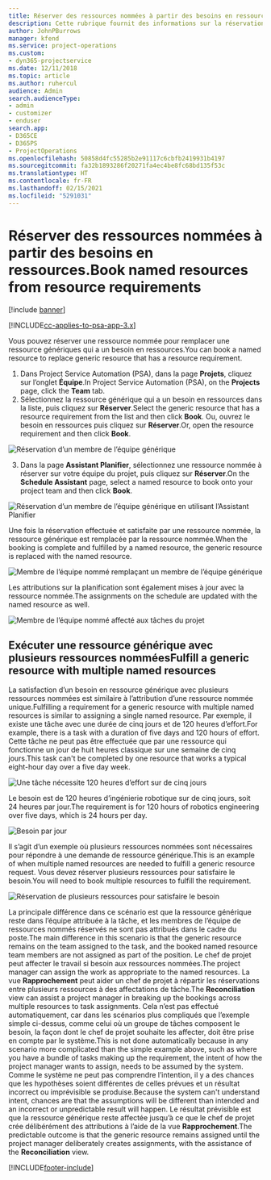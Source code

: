 ```yaml
---
title: Réserver des ressources nommées à partir des besoins en ressources.
description: Cette rubrique fournit des informations sur la réservation des ressources nommées pour un besoin en ressources générique.
author: JohnPBurrows
manager: kfend
ms.service: project-operations
ms.custom:
- dyn365-projectservice
ms.date: 12/11/2018
ms.topic: article
ms.author: ruhercul
audience: Admin
search.audienceType:
- admin
- customizer
- enduser
search.app:
- D365CE
- D365PS
- ProjectOperations
ms.openlocfilehash: 50858d4fc55285b2e91117c6cbfb2419931b4197
ms.sourcegitcommit: fa32b1893286f20271fa4ec4be8fc68bd135f53c
ms.translationtype: HT
ms.contentlocale: fr-FR
ms.lasthandoff: 02/15/2021
ms.locfileid: "5291031"
---
```

# <a name="book-named-resources-from-resource-requirements"></a><span data-ttu-id="7c124-103">Réserver des ressources nommées à partir des besoins en ressources.</span><span class="sxs-lookup"><span data-stu-id="7c124-103">Book named resources from resource requirements</span></span>

[!include [banner](../includes/psa-now-project-operations.md)]

[!INCLUDE[cc-applies-to-psa-app-3.x](../includes/cc-applies-to-psa-app-3x.md)]

<span data-ttu-id="7c124-104">Vous pouvez réserver une ressource nommée pour remplacer une ressource génériques qui a un besoin en ressources.</span><span class="sxs-lookup"><span data-stu-id="7c124-104">You can book a named resource to replace generic resource that has a resource requirement.</span></span>

1. <span data-ttu-id="7c124-105">Dans Project Service Automation (PSA), dans la page **Projets**, cliquez sur l’onglet **Équipe**.</span><span class="sxs-lookup"><span data-stu-id="7c124-105">In Project Service Automation (PSA), on the **Projects** page, click the **Team** tab.</span></span>
2. <span data-ttu-id="7c124-106">Sélectionnez la ressource générique qui a un besoin en ressources dans la liste, puis cliquez sur **Réserver**.</span><span class="sxs-lookup"><span data-stu-id="7c124-106">Select the generic resource that has a resource requirement from the list and then click **Book**.</span></span> <span data-ttu-id="7c124-107">Ou, ouvrez le besoin en ressources puis cliquez sur **Réserver**.</span><span class="sxs-lookup"><span data-stu-id="7c124-107">Or, open the resource requirement and then click **Book**.</span></span>


![Réservation d’un membre de l’équipe générique](media/RM-how-to-14.png)


3. <span data-ttu-id="7c124-109">Dans la page **Assistant Planifier**, sélectionnez une ressource nommée à réserver sur votre équipe du projet, puis cliquez sur **Réserver**.</span><span class="sxs-lookup"><span data-stu-id="7c124-109">On the **Schedule Assistant** page, select a named resource to book onto your project team and then click **Book**.</span></span>

![Réservation d’un membre de l’équipe générique en utilisant l’Assistant Planifier](media/RM-how-to-15.png)

<span data-ttu-id="7c124-111">Une fois la réservation effectuée et satisfaite par une ressource nommée, la ressource générique est remplacée par la ressource nommée.</span><span class="sxs-lookup"><span data-stu-id="7c124-111">When the booking is complete and fulfilled by a named resource, the generic resource is replaced with the named resource.</span></span>

![Membre de l’équipe nommé remplaçant un membre de l’équipe générique](media/RM-how-to-16.png)

<span data-ttu-id="7c124-113">Les attributions sur la planification sont également mises à jour avec la ressource nommée.</span><span class="sxs-lookup"><span data-stu-id="7c124-113">The assignments on the schedule are updated with the named resource as well.</span></span>

![Membre de l’équipe nommé affecté aux tâches du projet](media/RM-how-to-17.png)

## <a name="fulfill-a-generic-resource-with-multiple-named-resources"></a><span data-ttu-id="7c124-115">Exécuter une ressource générique avec plusieurs ressources nommées</span><span class="sxs-lookup"><span data-stu-id="7c124-115">Fulfill a generic resource with multiple named resources</span></span>
<span data-ttu-id="7c124-116">La satisfaction d’un besoin en ressource générique avec plusieurs ressources nommées est similaire à l’attribution d’une ressource nommée unique.</span><span class="sxs-lookup"><span data-stu-id="7c124-116">Fulfilling a requirement for a generic resource with multiple named resources is similar to assigning a single named resource.</span></span> <span data-ttu-id="7c124-117">Par exemple, il existe une tâche avec une durée de cinq jours et de 120 heures d’effort.</span><span class="sxs-lookup"><span data-stu-id="7c124-117">For example, there is a task with a duration of five days and 120 hours of effort.</span></span> <span data-ttu-id="7c124-118">Cette tâche ne peut pas être effectuée que par une ressource qui fonctionne un jour de huit heures classique sur une semaine de cinq jours.</span><span class="sxs-lookup"><span data-stu-id="7c124-118">This task can't be completed by one resource that works a typical eight-hour day over a five day week.</span></span> 

![Une tâche nécessite 120 heures d’effort sur de cinq jours](media/RM-how-to-21.png)

<span data-ttu-id="7c124-120">Le besoin est de 120 heures d’ingénierie robotique sur de cinq jours, soit 24 heures par jour.</span><span class="sxs-lookup"><span data-stu-id="7c124-120">The requirement is for 120 hours of robotics engineering over five days, which is 24 hours per day.</span></span>

![Besoin par jour](media/RM-how-to-22.png)

<span data-ttu-id="7c124-122">Il s’agit d’un exemple où plusieurs ressources nommées sont nécessaires pour répondre à une demande de ressource générique.</span><span class="sxs-lookup"><span data-stu-id="7c124-122">This is an example of when multiple named resources are needed to fulfill a generic resource request.</span></span> <span data-ttu-id="7c124-123">Vous devez réserver plusieurs ressources pour satisfaire le besoin.</span><span class="sxs-lookup"><span data-stu-id="7c124-123">You will need to book multiple resources to fulfill the requirement.</span></span>

![Réservation de plusieurs ressources pour satisfaire le besoin](media/RM-how-to-23.png)

<span data-ttu-id="7c124-125">La principale différence dans ce scénario est que la ressource générique reste dans l’équipe attribuée à la tâche, et les membres de l’équipe de ressources nommés réservés ne sont pas attribués dans le cadre du poste.</span><span class="sxs-lookup"><span data-stu-id="7c124-125">The main difference in this scenario is that the generic resource remains on the team assigned to the task, and the booked named resource team members are not assigned as part of the position.</span></span> <span data-ttu-id="7c124-126">Le chef de projet peut affecter le travail si besoin aux ressources nommées.</span><span class="sxs-lookup"><span data-stu-id="7c124-126">The project manager can assign the work as appropriate to the named resources.</span></span> <span data-ttu-id="7c124-127">La vue **Rapprochement** peut aider un chef de projet à répartir les réservations entre plusieurs ressources à des affectations de tâche.</span><span class="sxs-lookup"><span data-stu-id="7c124-127">The **Reconciliation** view can assist a project manager in breaking up the bookings across multiple resources to task assignments.</span></span> <span data-ttu-id="7c124-128">Cela n’est pas effectué automatiquement, car dans les scénarios plus compliqués que l’exemple simple ci-dessus, comme celui où un groupe de tâches composent le besoin, la façon dont le chef de projet souhaite les affecter, doit être prise en compte par le système.</span><span class="sxs-lookup"><span data-stu-id="7c124-128">This is not done automatically because in any scenario more complicated than the simple example above, such as where you have a bundle of tasks making up the requirement, the intent of how the project manager wants to assign, needs to be assumed by the system.</span></span> <span data-ttu-id="7c124-129">Comme le système ne peut pas comprendre l’intention, il y a des chances que les hypothèses soient différentes de celles prévues et un résultat incorrect ou imprévisible se produise.</span><span class="sxs-lookup"><span data-stu-id="7c124-129">Because the system can't understand intent, chances are that the assumptions will be different than intended and an incorrect or unpredictable result will happen.</span></span> <span data-ttu-id="7c124-130">Le résultat prévisible est que la ressource générique reste affectée jusqu’à ce que le chef de projet crée délibérément des attributions à l’aide de la vue **Rapprochement**.</span><span class="sxs-lookup"><span data-stu-id="7c124-130">The predictable outcome is that the generic resource remains assigned until the project manager deliberately creates assignments, with the assistance of the **Reconciliation** view.</span></span>




[!INCLUDE[footer-include](../includes/footer-banner.md)]